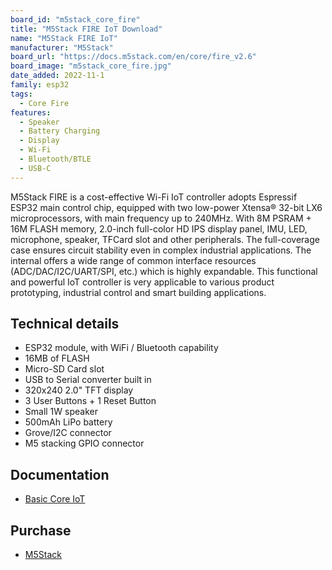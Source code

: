 ```yaml
---
board_id: "m5stack_core_fire"
title: "M5Stack FIRE IoT Download"
name: "M5Stack FIRE IoT"
manufacturer: "M5Stack"
board_url: "https://docs.m5stack.com/en/core/fire_v2.6"
board_image: "m5stack_core_fire.jpg"
date_added: 2022-11-1
family: esp32
tags:
  - Core Fire
features:
  - Speaker
  - Battery Charging
  - Display
  - Wi-Fi
  - Bluetooth/BTLE
  - USB-C
---
```


M5Stack FIRE is a cost-effective Wi-Fi IoT controller adopts Espressif ESP32 main control chip, equipped with two low-power Xtensa® 32-bit LX6 microprocessors, with main frequency up to 240MHz. With 8M PSRAM + 16M FLASH memory, 2.0-inch full-color HD IPS display panel, IMU, LED, microphone, speaker, TFCard slot and other peripherals. The full-coverage case ensures circuit stability even in complex industrial applications. The internal offers a wide range of common interface resources (ADC/DAC/I2C/UART/SPI, etc.) which is highly expandable. This functional and powerful IoT controller is very applicable to various product prototyping, industrial control and smart building applications.

## Technical details

* ESP32 module, with WiFi / Bluetooth capability
* 16MB of FLASH
* Micro-SD Card slot
* USB to Serial converter built in
* 320x240 2.0" TFT display
* 3 User Buttons + 1 Reset Button
* Small 1W speaker
* 500mAh LiPo battery
* Grove/I2C connector
* M5 stacking GPIO connector

## Documentation

* [Basic Core IoT](https://docs.m5stack.com/en/core/fire_v2.6)

## Purchase

* [M5Stack](https://shop.m5stack.com/collections/m5-controllers/products/m5stack-fire-iot-development-kit-psram-v2-6)